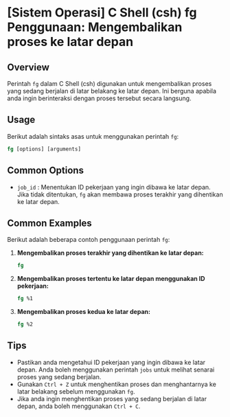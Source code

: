 # [Sistem Operasi] C Shell (csh) fg Penggunaan: Mengembalikan proses ke latar depan

## Overview
Perintah `fg` dalam C Shell (csh) digunakan untuk mengembalikan proses yang sedang berjalan di latar belakang ke latar depan. Ini berguna apabila anda ingin berinteraksi dengan proses tersebut secara langsung.

## Usage
Berikut adalah sintaks asas untuk menggunakan perintah `fg`:

```csh
fg [options] [arguments]
```

## Common Options
- `job_id` : Menentukan ID pekerjaan yang ingin dibawa ke latar depan. Jika tidak ditentukan, `fg` akan membawa proses terakhir yang dihentikan ke latar depan.

## Common Examples
Berikut adalah beberapa contoh penggunaan perintah `fg`:

1. **Mengembalikan proses terakhir yang dihentikan ke latar depan:**
   ```csh
   fg
   ```

2. **Mengembalikan proses tertentu ke latar depan menggunakan ID pekerjaan:**
   ```csh
   fg %1
   ```

3. **Mengembalikan proses kedua ke latar depan:**
   ```csh
   fg %2
   ```

## Tips
- Pastikan anda mengetahui ID pekerjaan yang ingin dibawa ke latar depan. Anda boleh menggunakan perintah `jobs` untuk melihat senarai proses yang sedang berjalan.
- Gunakan `Ctrl + Z` untuk menghentikan proses dan menghantarnya ke latar belakang sebelum menggunakan `fg`.
- Jika anda ingin menghentikan proses yang sedang berjalan di latar depan, anda boleh menggunakan `Ctrl + C`.